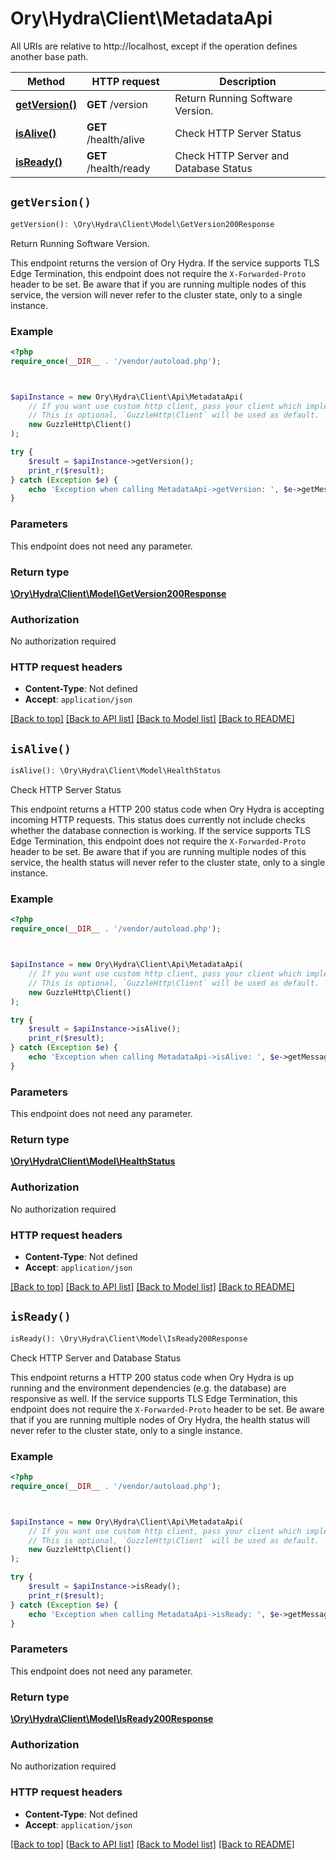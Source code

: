 # Ory\Hydra\Client\MetadataApi

All URIs are relative to http://localhost, except if the operation defines another base path.

| Method | HTTP request | Description |
| ------------- | ------------- | ------------- |
| [**getVersion()**](MetadataApi.md#getVersion) | **GET** /version | Return Running Software Version. |
| [**isAlive()**](MetadataApi.md#isAlive) | **GET** /health/alive | Check HTTP Server Status |
| [**isReady()**](MetadataApi.md#isReady) | **GET** /health/ready | Check HTTP Server and Database Status |


## `getVersion()`

```php
getVersion(): \Ory\Hydra\Client\Model\GetVersion200Response
```

Return Running Software Version.

This endpoint returns the version of Ory Hydra.  If the service supports TLS Edge Termination, this endpoint does not require the `X-Forwarded-Proto` header to be set.  Be aware that if you are running multiple nodes of this service, the version will never refer to the cluster state, only to a single instance.

### Example

```php
<?php
require_once(__DIR__ . '/vendor/autoload.php');



$apiInstance = new Ory\Hydra\Client\Api\MetadataApi(
    // If you want use custom http client, pass your client which implements `GuzzleHttp\ClientInterface`.
    // This is optional, `GuzzleHttp\Client` will be used as default.
    new GuzzleHttp\Client()
);

try {
    $result = $apiInstance->getVersion();
    print_r($result);
} catch (Exception $e) {
    echo 'Exception when calling MetadataApi->getVersion: ', $e->getMessage(), PHP_EOL;
}
```

### Parameters

This endpoint does not need any parameter.

### Return type

[**\Ory\Hydra\Client\Model\GetVersion200Response**](../Model/GetVersion200Response.md)

### Authorization

No authorization required

### HTTP request headers

- **Content-Type**: Not defined
- **Accept**: `application/json`

[[Back to top]](#) [[Back to API list]](../../README.md#endpoints)
[[Back to Model list]](../../README.md#models)
[[Back to README]](../../README.md)

## `isAlive()`

```php
isAlive(): \Ory\Hydra\Client\Model\HealthStatus
```

Check HTTP Server Status

This endpoint returns a HTTP 200 status code when Ory Hydra is accepting incoming HTTP requests. This status does currently not include checks whether the database connection is working.  If the service supports TLS Edge Termination, this endpoint does not require the `X-Forwarded-Proto` header to be set.  Be aware that if you are running multiple nodes of this service, the health status will never refer to the cluster state, only to a single instance.

### Example

```php
<?php
require_once(__DIR__ . '/vendor/autoload.php');



$apiInstance = new Ory\Hydra\Client\Api\MetadataApi(
    // If you want use custom http client, pass your client which implements `GuzzleHttp\ClientInterface`.
    // This is optional, `GuzzleHttp\Client` will be used as default.
    new GuzzleHttp\Client()
);

try {
    $result = $apiInstance->isAlive();
    print_r($result);
} catch (Exception $e) {
    echo 'Exception when calling MetadataApi->isAlive: ', $e->getMessage(), PHP_EOL;
}
```

### Parameters

This endpoint does not need any parameter.

### Return type

[**\Ory\Hydra\Client\Model\HealthStatus**](../Model/HealthStatus.md)

### Authorization

No authorization required

### HTTP request headers

- **Content-Type**: Not defined
- **Accept**: `application/json`

[[Back to top]](#) [[Back to API list]](../../README.md#endpoints)
[[Back to Model list]](../../README.md#models)
[[Back to README]](../../README.md)

## `isReady()`

```php
isReady(): \Ory\Hydra\Client\Model\IsReady200Response
```

Check HTTP Server and Database Status

This endpoint returns a HTTP 200 status code when Ory Hydra is up running and the environment dependencies (e.g. the database) are responsive as well.  If the service supports TLS Edge Termination, this endpoint does not require the `X-Forwarded-Proto` header to be set.  Be aware that if you are running multiple nodes of Ory Hydra, the health status will never refer to the cluster state, only to a single instance.

### Example

```php
<?php
require_once(__DIR__ . '/vendor/autoload.php');



$apiInstance = new Ory\Hydra\Client\Api\MetadataApi(
    // If you want use custom http client, pass your client which implements `GuzzleHttp\ClientInterface`.
    // This is optional, `GuzzleHttp\Client` will be used as default.
    new GuzzleHttp\Client()
);

try {
    $result = $apiInstance->isReady();
    print_r($result);
} catch (Exception $e) {
    echo 'Exception when calling MetadataApi->isReady: ', $e->getMessage(), PHP_EOL;
}
```

### Parameters

This endpoint does not need any parameter.

### Return type

[**\Ory\Hydra\Client\Model\IsReady200Response**](../Model/IsReady200Response.md)

### Authorization

No authorization required

### HTTP request headers

- **Content-Type**: Not defined
- **Accept**: `application/json`

[[Back to top]](#) [[Back to API list]](../../README.md#endpoints)
[[Back to Model list]](../../README.md#models)
[[Back to README]](../../README.md)
